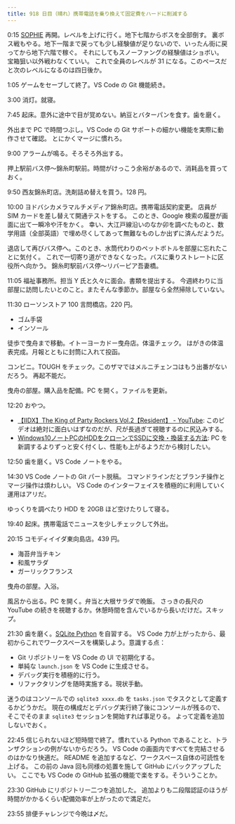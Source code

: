 ```yaml
---
title: 918 日目（晴れ）携帯電話を乗り換えて固定費をハードに削減する
---
```


0:15 [SOPHIE][dtp22b] 再開。レベルを上げに行く。地下七階からボスを全部倒す。
裏ボス戦もやる。地下一階まで戻っても少し経験値が足りないので、いったん街に戻ってから地下六階で稼ぐ。
それにしてもスノーファングの経験値はショボい。宝箱狙い以外戦わなくていい。
これで全員のレベルが 31 になる。このペースだと次のレベルになるのは四日後か。

1:05 ゲームをセーブして終了。VS Code の Git 機能続き。

3:00 消灯。就寝。

7:45 起床。意外に途中で目が覚めない。納豆とバターパンを食す。歯を磨く。

外出まで PC で時間つぶし。VS Code の Git サポートの細かい機能を実際に動作させて確認。
とにかくマージに慣れろ。

9:00 アラームが鳴る。そろそろ外出する。

押上駅前バス停～錦糸町駅前。時間がけっこう余裕があるので、消耗品を買っておく。

9:50 西友錦糸町店。洗剤詰め替えを買う。128 円。

10:00 ヨドバシカメラマルチメディア錦糸町店。携帯電話契約変更。
店員が SIM カードを差し替えて開通テストをする。
このとき、Google 検索の履歴が画面に出て一瞬冷や汗をかく。
幸い、大江戸線沿いのなか卯を調べたものと、数学用語（全部英語）で埋め尽くしてあって無難なものしか出ずに済んだようだ。

退店して再びバス停へ。このとき、水筒代わりのペットボトルを部屋に忘れたことに気付く。
これで一切寄り道ができなくなった。バスに乗りストレートに区役所へ向かう。
錦糸町駅前バス停～リバーピア吾妻橋。

11:05 福祉事務所。担当 Y 氏と久々に面会。書類を提出する。
今週終わりに当部屋に訪問したいとのこと。またそんな季節か。部屋なら全然掃除していない。

11:30 ローソンストア 100 言問橋店。220 円。

* ゴム手袋
* インソール

徒歩で曳舟まで移動。イトーヨーカドー曳舟店。体温チェック。
はがきの体温表完成。月報とともに封筒に入れて投函。

コンビニ。TOUGH をチェック。このザマではメルニチェンコはもう出番がないだろう。
再起不能だ。

曳舟の部屋。購入品を配備。PC を開く。ファイルを更新。

12:20 おやつ。

* [【IIDX】The King of Party Rockers Vol.2【Resident】 - YouTube](https://www.youtube.com/watch?v=HGfZL9cJ-Sw):
  このビデオは絶対に面白いはずなのだが、尺が長過ぎて視聴するのに尻込みする。
* [Windows10ノートPCのHDDをクローンでSSDに交換・換装する方法](https://itojisan.xyz/%E3%83%91%E3%82%BD%E3%82%B3%E3%83%B3%E3%81%AE%E7%9F%A5%E8%AD%98/%E3%83%8E%E3%83%BC%E3%83%88pc%E3%81%AEssd%E6%8F%9B%E8%A3%85/#SSD):
  PC を新調するよりずっと安く付くし、性能も上がるようだから検討したい。

12:50 歯を磨く。VS Code ノートをやる。

14:30 VS Code ノートの Git パート脱稿。
コマンドラインだとブランチ操作とマージ操作は煩わしい。
VS Code のインターフェイスを積極的に利用していく運用はアリだ。

ゆっくりを調べたり HDD を 20GB ほど空けたりして寝る。

19:40 起床。携帯電話でニュースを少しチェックして外出。

20:15 コモディイイダ東向島店。439 円。

* 海苔弁当チキン
* 和風サラダ
* ガーリックフランス

曳舟の部屋。入浴。

風呂から出る。PC を開く。弁当と大根サラダで晩飯。
さっきの長尺の YouTube の続きを視聴するか。休憩時間を含んでいるから長いだけだ。スキップ。

21:30 歯を磨く。[SQLite Python](https://www.sqlitetutorial.net/sqlite-python/) を自習する。
VS Code 力が上がったから、最初からこれでワークスペースを構築しよう。意識する点：

* Git リポジトリーを VS Code の UI で初期化する。
* 単純な `launch.json` を VS Code に生成させる。
* デバッグ実行を積極的に行う。
* リファクタリングを随時実施する。現状手動。

迷うのはコンソールでの `sqlite3 xxxx.db` を `tasks.json` でタスクとして定義するかどうかだ。
現在の構成だとデバッグ実行終了後にコンソールが残るので、そこでそのまま `sqlite3` セッションを開始すれば事足りる。
よって定義を追加しないでおく。

22:45 信じられないほど短時間で終了。慣れている Python であることと、トランザクションの例がないからだろう。
VS Code の画面内ですべてを完結させるのはかなり快適だ。
README を追加するなど、ワークスペース自体の可読性を上げる。
この前の Java 回も同様の処置を施して GitHub にバックアップしたい。
ここでも VS Code の GitHub 拡張の機能で楽をする。そういうことか。

23:30 GitHub にリポジトリー二つを追加した。
追加よりも二段階認証のほうが時間がかかるくらい配備効率が上がったので満足だ。

23:55 排便チャレンジで今晩は〆だ。

[dtp22b]: https://www.dlsite.com/maniax/work/=/product_id/RJ424807/
